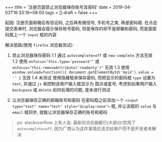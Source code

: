 +++
title = '注册页面禁止浏览器保存账号及密码'
date = 2019-04-03T16:33:16+08:00
tags = []
draft = false
+++

起因: 注册页面邮箱后有验证码, 之后再有微信号, 手机号之类, 再是密码框.  在点击提交表单时, 浏览器会提示保存账号密码, 但是保存的却不是邮箱和密码, 而是面密码框上一个 `input` 框的内容

解决思路(使用 `firefox` 浏览器测试):
1. 禁止浏览器保存密码
  1.1 通过 `autocomplete=off` 或 `new-complete` 方法无效
  1.2 使用 `onfocus="this.type='password'"` 或 `onfocus="this.removeAttribute('readonly')"` 无效
  1.3 使用 `window.onload=function(){ document.getElementById('myid').value = '' }` 无效
  1.4 未测试 使用隐藏框来保存密码, 而把显示的密码框 `type` 设置为 `text`, 并通过 `js` 来控制该用户输入框显示为 圆点或星号; 考虑到如果用户输入 `backspace` 或 `delete`  如何处理的问题, 遂未进行测试

2. 让浏览器保存正确的邮箱账号和密码
    在密码框之前添加一个 `<input type="text" name="test" style="display:none">` 框, 并让该框的 `value` 与 `email` 框同步, 就能让浏览器保存正确的账号和密码


> ps: stackoverflow 上有人说: 最新的浏览器都已(大部分)禁用了 `autocomplete=off`, 因为厂商认为这件事情应该交给用户而不是开发者来解决
